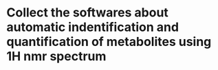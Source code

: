 # Collect the softwares about automatic indentification and quantification of metabolites using 1H nmr spectrum
